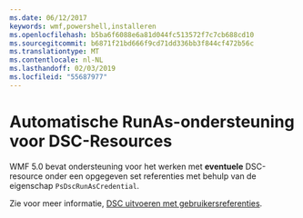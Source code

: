 ```yaml
---
ms.date: 06/12/2017
keywords: wmf,powershell,installeren
ms.openlocfilehash: b5ba6f6088e6a81d044fc513572f7c7cb688cd10
ms.sourcegitcommit: b6871f21bd666f9cd71dd336bb3f844cf472b56c
ms.translationtype: MT
ms.contentlocale: nl-NL
ms.lasthandoff: 02/03/2019
ms.locfileid: "55687977"
---
```

# <a name="automatic-runas-support-for-dsc-resources"></a>Automatische RunAs-ondersteuning voor DSC-Resources

WMF 5.0 bevat ondersteuning voor het werken met **eventuele** DSC-resource onder een opgegeven set referenties met behulp van de eigenschap `PsDscRunAsCredential`.

Zie voor meer informatie, [DSC uitvoeren met gebruikersreferenties](https://msdn.microsoft.com/powershell/dsc/runasuser).

